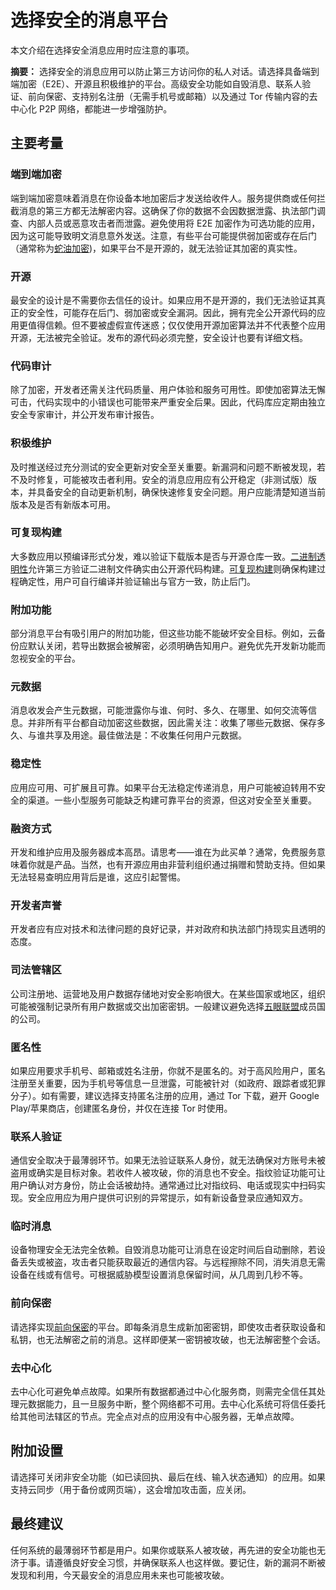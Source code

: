 # 选择安全的消息平台

本文介绍在选择安全消息应用时应注意的事项。

**摘要：** 选择安全的消息应用可以防止第三方访问你的私人对话。请选择具备端到端加密（E2E）、开源且积极维护的平台。高级安全功能如自毁消息、联系人验证、前向保密、支持别名注册（无需手机号或邮箱）以及通过 Tor 传输内容的去中心化 P2P 网络，都能进一步增强防护。

## 主要考量

### 端到端加密
端到端加密意味着消息在你设备本地加密后才发送给收件人。服务提供商或任何拦截消息的第三方都无法解密内容。这确保了你的数据不会因数据泄露、执法部门调查、内部人员或恶意攻击者而泄露。避免使用将 E2E 加密作为可选功能的应用，因为这可能导致明文消息意外发送。注意，有些平台可能提供弱加密或存在后门（通常称为[蛇油加密](https://en.wikipedia.org/wiki/Snake_oil_(cryptography)))，如果平台不是开源的，就无法验证其加密的真实性。

### 开源
最安全的设计是不需要你去信任的设计。如果应用不是开源的，我们无法验证其真正的安全性，可能存在后门、弱加密或安全漏洞。因此，拥有完全公开源代码的应用更值得信赖。但不要被虚假宣传迷惑；仅仅使用开源加密算法并不代表整个应用开源，无法被完全验证。发布的源代码必须完整，安全设计也要有详细文档。

### 代码审计
除了加密，开发者还需关注代码质量、用户体验和服务可用性。即使加密算法无懈可击，代码实现中的小错误也可能带来严重安全后果。因此，代码库应定期由独立安全专家审计，并公开发布审计报告。

### 积极维护
及时推送经过充分测试的安全更新对安全至关重要。新漏洞和问题不断被发现，若不及时修复，可能被攻击者利用。安全的消息应用应有公开稳定（非测试版）版本，并具备安全的自动更新机制，确保快速修复安全问题。用户应能清楚知道当前版本及是否有新版本可用。

### 可复现构建
大多数应用以预编译形式分发，难以验证下载版本是否与开源仓库一致。[二进制透明性](https://wiki.mozilla.org/Security/Binary_Transparency)允许第三方验证二进制文件确实由公开源代码构建。[可复现构建](https://reproducible-builds.org)则确保构建过程确定性，用户可自行编译并验证输出与官方一致，防止后门。

### 附加功能
部分消息平台有吸引用户的附加功能，但这些功能不能破坏安全目标。例如，云备份应默认关闭，若导出数据会被解密，必须明确告知用户。避免优先开发新功能而忽视安全的平台。

### 元数据
消息收发会产生元数据，可能泄露你与谁、何时、多久、在哪里、如何交流等信息。并非所有平台都自动加密这些数据，因此需关注：收集了哪些元数据、保存多久、与谁共享及用途。最佳做法是：不收集任何用户元数据。

### 稳定性
应用应可用、可扩展且可靠。如果平台无法稳定传递消息，用户可能被迫转用不安全的渠道。一些小型服务可能缺乏构建可靠平台的资源，但这对安全至关重要。

### 融资方式
开发和维护应用及服务器成本高昂。请思考——谁在为此买单？通常，免费服务意味着你就是产品。当然，也有开源应用由非营利组织通过捐赠和赞助支持。但如果无法轻易查明应用背后是谁，这应引起警惕。

### 开发者声誉
开发者应有应对技术和法律问题的良好记录，并对政府和执法部门持现实且透明的态度。

### 司法管辖区
公司注册地、运营地及用户数据存储地对安全影响很大。在某些国家或地区，组织可能被强制记录所有用户数据或交出加密密钥。一般建议避免选择[五眼联盟](https://en.wikipedia.org/wiki/Five_Eyes)成员国的公司。

### 匿名性
如果应用要求手机号、邮箱或姓名注册，你就不是匿名的。对于高风险用户，匿名注册至关重要，因为手机号等信息一旦泄露，可能被针对（如政府、跟踪者或犯罪分子）。如有需要，建议选择支持匿名注册的应用，通过 Tor 下载，避开 Google Play/苹果商店，创建匿名身份，并仅在连接 Tor 时使用。

### 联系人验证
通信安全取决于最薄弱环节。如果无法验证联系人身份，就无法确保对方账号未被盗用或确实是目标对象。若收件人被攻破，你的消息也不安全。指纹验证功能可让用户确认对方身份，防止会话被劫持。通常通过比对指纹码、电话或现实中扫码实现。安全应用应为用户提供可识别的异常提示，如有新设备登录应通知双方。

### 临时消息
设备物理安全无法完全依赖。自毁消息功能可让消息在设定时间后自动删除，若设备丢失或被盗，攻击者只能获取最近的通信内容。与远程擦除不同，消失消息无需设备在线或有信号。可根据威胁模型设置消息保留时间，从几周到几秒不等。

### 前向保密
请选择实现[前向保密](https://en.wikipedia.org/wiki/Forward_secrecy)的平台。即每条消息生成新加密密钥，即使攻击者获取设备和私钥，也无法解密之前的消息。这样即便某一密钥被攻破，也无法解密整个会话。

### 去中心化
去中心化可避免单点故障。如果所有数据都通过中心化服务商，则需完全信任其处理元数据能力，且一旦服务中断，整个网络都不可用。去中心化系统可将信任委托给其他司法辖区的节点。完全点对点的应用没有中心服务器，无单点故障。

## 附加设置
请选择可关闭非安全功能（如已读回执、最后在线、输入状态通知）的应用。如果支持云同步（用于备份或网页端），这会增加攻击面，应关闭。

## 最终建议
任何系统的最薄弱环节都是用户。如果你或联系人被攻破，再先进的安全功能也无济于事。请遵循良好安全习惯，并确保联系人也这样做。要记住，新的漏洞不断被发现和利用，今天最安全的消息应用未来也可能被攻破。
